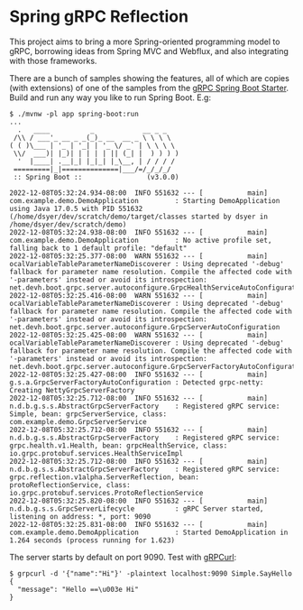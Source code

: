 # Spring gRPC Reflection

This project aims to bring a more Spring-oriented programming model to gRPC, borrowing ideas from Spring MVC and Webflux, and also integrating with those frameworks.

There are a bunch of samples showing the features, all of which are copies (with extensions) of one of the samples from the [gRPC Spring Boot Starter](https://github.com/yidongnan/grpc-spring-boot-starter/blob/master/examples/local-grpc-server/build.gradle). Build and run any way you like to run Spring Boot. E.g:

```
$ ./mvnw -pl app spring-boot:run
...
  .   ____          _            __ _ _
 /\\ / ___'_ __ _ _(_)_ __  __ _ \ \ \ \
( ( )\___ | '_ | '_| | '_ \/ _` | \ \ \ \
 \\/  ___)| |_)| | | | | || (_| |  ) ) ) )
  '  |____| .__|_| |_|_| |_\__, | / / / /
 =========|_|==============|___/=/_/_/_/
 :: Spring Boot ::                (v3.0.0)

2022-12-08T05:32:24.934-08:00  INFO 551632 --- [           main] com.example.demo.DemoApplication         : Starting DemoApplication using Java 17.0.5 with PID 551632 (/home/dsyer/dev/scratch/demo/target/classes started by dsyer in /home/dsyer/dev/scratch/demo)
2022-12-08T05:32:24.938-08:00  INFO 551632 --- [           main] com.example.demo.DemoApplication         : No active profile set, falling back to 1 default profile: "default"
2022-12-08T05:32:25.377-08:00  WARN 551632 --- [           main] ocalVariableTableParameterNameDiscoverer : Using deprecated '-debug' fallback for parameter name resolution. Compile the affected code with '-parameters' instead or avoid its introspection: net.devh.boot.grpc.server.autoconfigure.GrpcHealthServiceAutoConfiguration
2022-12-08T05:32:25.416-08:00  WARN 551632 --- [           main] ocalVariableTableParameterNameDiscoverer : Using deprecated '-debug' fallback for parameter name resolution. Compile the affected code with '-parameters' instead or avoid its introspection: net.devh.boot.grpc.server.autoconfigure.GrpcServerAutoConfiguration
2022-12-08T05:32:25.425-08:00  WARN 551632 --- [           main] ocalVariableTableParameterNameDiscoverer : Using deprecated '-debug' fallback for parameter name resolution. Compile the affected code with '-parameters' instead or avoid its introspection: net.devh.boot.grpc.server.autoconfigure.GrpcServerFactoryAutoConfiguration
2022-12-08T05:32:25.427-08:00  INFO 551632 --- [           main] g.s.a.GrpcServerFactoryAutoConfiguration : Detected grpc-netty: Creating NettyGrpcServerFactory
2022-12-08T05:32:25.712-08:00  INFO 551632 --- [           main] n.d.b.g.s.s.AbstractGrpcServerFactory    : Registered gRPC service: Simple, bean: grpcServerService, class: com.example.demo.GrpcServerService
2022-12-08T05:32:25.712-08:00  INFO 551632 --- [           main] n.d.b.g.s.s.AbstractGrpcServerFactory    : Registered gRPC service: grpc.health.v1.Health, bean: grpcHealthService, class: io.grpc.protobuf.services.HealthServiceImpl
2022-12-08T05:32:25.712-08:00  INFO 551632 --- [           main] n.d.b.g.s.s.AbstractGrpcServerFactory    : Registered gRPC service: grpc.reflection.v1alpha.ServerReflection, bean: protoReflectionService, class: io.grpc.protobuf.services.ProtoReflectionService
2022-12-08T05:32:25.820-08:00  INFO 551632 --- [           main] n.d.b.g.s.s.GrpcServerLifecycle          : gRPC Server started, listening on address: *, port: 9090
2022-12-08T05:32:25.831-08:00  INFO 551632 --- [           main] com.example.demo.DemoApplication         : Started DemoApplication in 1.264 seconds (process running for 1.623)
```

The server starts by default on port 9090. Test with [gRPCurl](https://github.com/fullstorydev/grpcurl):

```
$ grpcurl -d '{"name":"Hi"}' -plaintext localhost:9090 Simple.SayHello
{
  "message": "Hello ==\u003e Hi"
}
```
